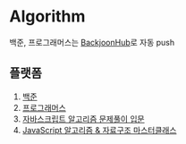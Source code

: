 # Algorithm

백준, 프로그래머스는 [BackjoonHub](https://github.com/BaekjoonHub/BaekjoonHub)로 자동 push

## 플랫폼
1. [백준](https://www.acmicpc.net/)
2. [프로그래머스](https://school.programmers.co.kr/learn/challenges?order=acceptance_desc&statuses=solved&levels=0&languages=javascript)
3. [자바스크립트 알고리즘 문제풀이 입문](https://www.inflearn.com/course/%EC%9E%90%EB%B0%94%EC%8A%A4%ED%81%AC%EB%A6%BD%ED%8A%B8-%EC%95%8C%EA%B3%A0%EB%A6%AC%EC%A6%98-%EB%AC%B8%EC%A0%9C%ED%92%80%EC%9D%B4/dashboard)
4. [JavaScript 알고리즘 & 자료구조 마스터클래스](https://www.udemy.com/course/best-javascript-data-structures/)
